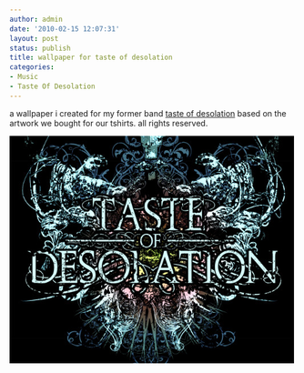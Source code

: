 ```yaml
---
author: admin
date: '2010-02-15 12:07:31'
layout: post
status: publish
title: wallpaper for taste of desolation
categories:
- Music
- Taste Of Desolation
---
```


a wallpaper i created for my former band [taste of
desolation](http://myspace.com/tasteofdesolation) based on the artwork
we bought for our tshirts. all rights reserved.

[![Wallpaper Taste Of Desolation](/images/tod-wallpaper.jpg)](/images-full/tod-wallpaper.jpg)
